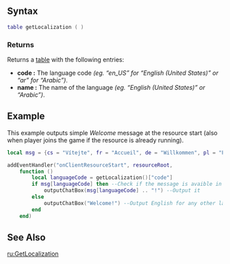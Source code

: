 Syntax
------

``` lua
table getLocalization ( )
```

### Returns

Returns a [table](/docs/table.md "wikilink") with the following entries:

-   **code :** The language code *(eg. “en\_US” for “English (United States)” or “ar” for “Arabic”)*.
-   **name :** The name of the language *(eg. “English (United States)” or “Arabic”)*.

Example
-------

This example outputs simple *Welcome* message at the resource start (also when player joins the game if the resource is already running).

``` lua
local msg = {cs = "Vítejte", fr = "Accueil", de = "Willkommen", pl = "Powitanie"}

addEventHandler("onClientResourceStart", resourceRoot, 
    function ()
        local languageCode = getLocalization()["code"]
        if msg[languageCode] then --Check if the message is avaible in client's language
            outputChatBox(msg[languageCode] .. "!") --Output it
        else
            outputChatBox("Welcome!") --Output English for any other language
        end
    end)
```

See Also
--------

[ru:GetLocalization](/docs/ru:GetLocalization.md "wikilink")

